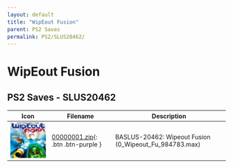 ```yaml
---
layout: default
title: "WipEout Fusion"
parent: PS2 Saves
permalink: PS2/SLUS20462/
---
```

# WipEout Fusion

## PS2 Saves - SLUS20462

| Icon | Filename | Description |
|------|----------|-------------|
| ![WipEout Fusion](icon0.png) | [00000001.zip](00000001.zip){: .btn .btn-purple } | BASLUS-20462: Wipeout Fusion (0_Wipeout_Fu_984783.max) |
